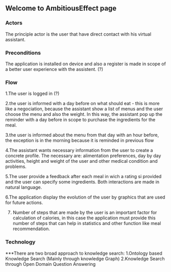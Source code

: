 ## Welcome to AmbitiousEffect page



### Actors

The principle actor is the user that have direct contact with his virtual assistant.

### Preconditions

The application is installed on device and also a register is made in scope of a better user experience with the assistent. (?)

### Flow

1.The user is logged in (?) 

2.the user is informed with a day before on what should eat - this is more like a negociation, because the assistant show a list of menus and the user choose the menu and also the weight. In this way, the assistant pop up the reminder with a day before in scope to purchase the ingredients for the meal.

3.the user is informed about the menu from that day  with an hour before, the exception is in the morning because it is reminded in previous flow

4.The assistant wants necessary information from the user to create a concrete profile. The necessary are: alimentation preferences, day by day activities, height and weight of the user and other medical condition and problems. 

5.The user provide a feedback after each meal in wich a rating si provided and the user can specify some ingredients. Both interactions are made in natural language.

6.The application display the evolution of the user by graphics that are used for future actions.

7. Number of steps that are made by the user is an important factor for calculation of calories, in this case the application must provide this number of steps that can help in statistics and other function like meal recommendation.

### Technology
***There are two broad approach to knowledge search:
1.Ontology based Knowledge Search (Mainly through knowledge Graph)
2.Knowledge Search through Open Domain Question Answering
